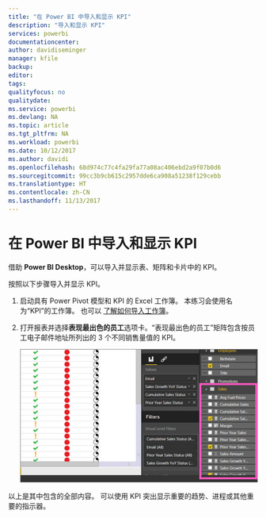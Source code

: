 ```yaml
---
title: "在 Power BI 中导入和显示 KPI"
description: "导入和显示 KPI"
services: powerbi
documentationcenter: 
author: davidiseminger
manager: kfile
backup: 
editor: 
tags: 
qualityfocus: no
qualitydate: 
ms.service: powerbi
ms.devlang: NA
ms.topic: article
ms.tgt_pltfrm: NA
ms.workload: powerbi
ms.date: 10/12/2017
ms.author: davidi
ms.openlocfilehash: 68d974c77c4fa29fa77a08ac406ebd2a9f07b0d6
ms.sourcegitcommit: 99cc3b9cb615c2957dde6ca908a51238f129cebb
ms.translationtype: HT
ms.contentlocale: zh-CN
ms.lasthandoff: 11/13/2017
---
```

# <a name="import-and-display-kpis-in-power-bi"></a>在 Power BI 中导入和显示 KPI
借助 **Power BI Desktop**，可以导入并显示表、矩阵和卡片中的 KPI。

按照以下步骤导入并显示 KPI。

1. 启动具有 Power Pivot 模型和 KPI 的 Excel 工作簿。 本练习会使用名为“KPI”的工作簿。 也可以 [了解如何导入工作簿](desktop-import-excel-workbooks.md)。  
2. 打开报表并选择**表现最出色的员工**选项卡。“表现最出色的员工”矩阵包含按员工电子邮件地址所列出的 3 个不同销售量值的 KPI。  
   
    ![](media/desktop-import-and-display-kpis/desktoppreviewfeatureon.jpg)

以上是其中包含的全部内容。 可以使用 KPI 突出显示重要的趋势、进程或其他重要的指示器。

